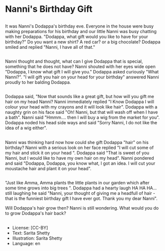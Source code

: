# Nanni's Birthday Gift

##
It was Nanni's Dodappa's birthday eve. Everyone in the house were busy making preparations for his birthday and our little Nanni was busy chatting with her Dodappa. "Dodappa, what gift would you like to have for your birthday?" Do you want a new shirt? A red car? or a big chocolate? Dodappa smiled and replied "Nanni, I have all of that."

##
Nanni thought and thought, what can I give Dodappa that is special, something that he does not have? Nanni shouted with her eyes wide open "Dodappa, I know what gift I will give you." Dodappa asked curiously "What Nanni?". "I will gift you hair on your head for your birthday" answered Nanni proudly to her balding Dodappa.

##
Dodappa said, "Now that sounds like a great gift, but how will you gift me hair on my head Nanni? Nanni immediately replied "I Know Dodappa I will colour your head with my crayons and it will look like hair". Dodappa with a naughty grin on his face said "Oh! Nanni, but that will wash off when I have a bath". Nanni said "Hmmm.... then I will buy a wig from the market for you". Dodappa noded his head side ways and said "Sorry Nanni, I do not like the idea of a wig either".

##
Nanni was thinking hard now how could she gift Dodappa "hair" on his birthday? Nanni with a serious look on her face replied "I will cut some of my hair and stick it on your head ". Dodappa said "That is sweet of you Nanni, but I would like to have my own hair on my head". Nanni pondered and said "Dodappa, Dodappa, you know what, I got an idea. I will cut your moustache hair and plant it on your head".

##
"Just like Amma, Amma plants the little plants in our garden which after some time grows into big trees ". Dodappa had a hearty laugh HA HA HA... still laughing he said "Nanni, your thought of giving me a headfull of hair - that is the funniest birthday gift I have ever got. Thank you my dear Nanni".

Will Dodappa's hair grow then? Nanni is still wondering. What would you do to grow Dodappa's hair back?

##
* License: [CC-BY]
* Text: Sarita Shetty
* Illustration: Sarita Shetty
* Language: en
